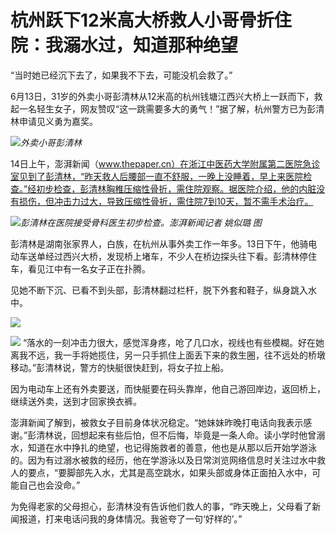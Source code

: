 

# 杭州跃下12米高大桥救人小哥骨折住院：我溺水过，知道那种绝望

“当时她已经沉下去了，如果我不下去，可能没机会救了。”

6月13日，31岁的外卖小哥彭清林从12米高的杭州钱塘江西兴大桥上一跃而下，救起一名轻生女子，网友赞叹“这一跳需要多大的勇气！”据了解，杭州警方已为彭清林申请见义勇为嘉奖。

![](https://inews.gtimg.com/om_bt/OzwoAuNqoMftli2NydDVp1gfhEbx2p8Ld_GQrBj-v02jMAA/1000)_外卖小哥彭清林_

14日上午，澎湃新闻（www.thepaper.cn）在浙江中医药大学附属第二医院急诊室见到了彭清林，“昨天救人后腰部一直不舒服，一晚上没睡着，早上来医院检查。”经初步检查，彭清林胸椎压缩性骨折，需住院观察。据医院介绍，他的内脏没有损伤，但冲击力过大，导致压缩性骨折，需住院7到10天，暂不需手术治疗。

![](https://inews.gtimg.com/om_bt/OzFMqW-jvxvZ73Xa1Xi_RYnG-Yl8OazkhZFVNn9TX7r7YAA/1000)_彭清林在医院接受骨科医生初步检查。澎湃新闻记者 姚似璐 图_

彭清林是湖南张家界人，白族，在杭州从事外卖工作一年多。13日下午，他骑电动车送单经过西兴大桥，发现桥上堵车，不少人在桥边探头往下看。彭清林停住车，看见江中有一名女子正在扑腾。

见她不断下沉、已看不到头部，彭清林翻过栏杆，脱下外套和鞋子，纵身跳入水中。

![](https://inews.gtimg.com/om_bt/G60ZMY1uNiRtlImrBgWE72RlRYS5Eb7xnOZkaReH8NwhgAA/0)

![](https://inews.gtimg.com/om_bt/Gdjd62aX1KeZA0r4LRSQqabUbrgEUJTrlN74Qh6rkxPXkAA/0)
“落水的一刻冲击力很大，感觉浑身疼，呛了几口水，视线也有些模糊。好在她离我不远，我一手将她揽住，另一只手抓住上面丢下来的救生圈，往不远处的桥墩移动。”彭清林说，警方的快艇很快赶到，将女子拉上船。

因为电动车上还有外卖要送，而快艇要在码头靠岸，他自己游回岸边，返回桥上，继续送外卖，送到才回家换衣裤。

澎湃新闻了解到，被救女子目前身体状况稳定。“她妹妹昨晚打电话向我表示感谢。”彭清林说，回想起来有些后怕，但不后悔，毕竟是一条人命。读小学时他曾溺水，知道在水中挣扎的绝望，也记得施救者的善意，他也是从那以后开始学游泳的。因为有过溺水被救的经历，他在学游泳以及日常浏览网络信息时关注过水中救人的要点，“要脚部先入水，尤其是高空跳水，如果头部或身体正面拍入水中，可能自己也会没命。”

为免得老家的父母担心，彭清林没有告诉他们救人的事，“昨天晚上，父母看了新闻报道，打来电话问我的身体情况。我爸夸了一句‘好样的’。”

